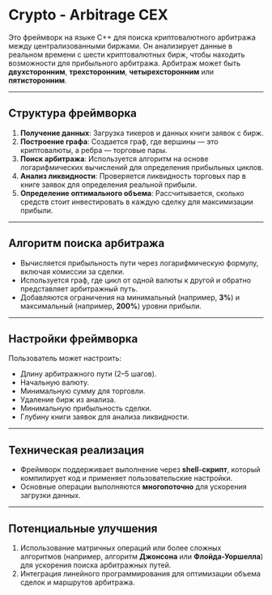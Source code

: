 # Crypto - Arbitrage CEX

Это фреймворк на языке C++ для поиска криптовалютного арбитража между централизованными биржами. Он анализирует данные в реальном времени с шести криптовалютных бирж, чтобы находить возможности для прибыльного арбитража. Арбитраж может быть **двухсторонним**, **трехсторонним**, **четырехсторонним** или **пятисторонним**.

---

## Структура фреймворка

1. **Получение данных**: Загрузка тикеров и данных книги заявок с бирж.
2. **Построение графа**: Создается граф, где вершины — это криптовалюты, а ребра — торговые пары.
3. **Поиск арбитража**: Используется алгоритм на основе логарифмических вычислений для определения прибыльных циклов.
4. **Анализ ликвидности**: Проверяется ликвидность торговых пар в книге заявок для определения реальной прибыли.
5. **Определение оптимального объема**: Рассчитывается, сколько средств стоит инвестировать в каждую сделку для максимизации прибыли.

---

## Алгоритм поиска арбитража

- Вычисляется прибыльность пути через логарифмическую формулу, включая комиссии за сделки.
- Используется граф, где цикл от одной валюты к другой и обратно представляет арбитражный путь.
- Добавляются ограничения на минимальный (например, **3%**) и максимальный (например, **200%**) уровни прибыли.

---

## Настройки фреймворка

Пользователь может настроить:
- Длину арбитражного пути (2–5 шагов).
- Начальную валюту.
- Минимальную сумму для торговли.
- Удаление бирж из анализа.
- Минимальную прибыльность сделки.
- Глубину книги заявок для анализа ликвидности.

---

## Техническая реализация

- Фреймворк поддерживает выполнение через **shell-скрипт**, который компилирует код и применяет пользовательские настройки.
- Основные операции выполняются **многопоточно** для ускорения загрузки данных.

---

## Потенциальные улучшения

1. Использование матричных операций или более сложных алгоритмов (например, алгоритм **Джонсона** или **Флойда-Уоршелла**) для ускорения поиска арбитражных путей.
2. Интеграция линейного программирования для оптимизации объема сделок и маршрутов арбитража.
